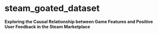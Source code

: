 # steam_goated_dataset
**Exploring the Causal Relationship between Game Features and Positive User Feedback in the Steam Marketplace**

